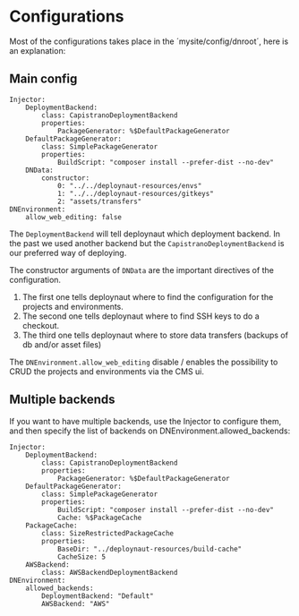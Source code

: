 # Configurations

Most of the configurations takes place in the ´mysite/config/dnroot´, here is an explanation:

## Main config

	Injector:
	    DeploymentBackend:
	        class: CapistranoDeploymentBackend
	        properties:
	        	PackageGenerator: %$DefaultPackageGenerator
	    DefaultPackageGenerator:
	    	class: SimplePackageGenerator
	    	properties:
	    		BuildScript: "composer install --prefer-dist --no-dev"
	    DNData:
	        constructor:
	            0: "../../deploynaut-resources/envs"
	            1: "../../deploynaut-resources/gitkeys"
	            2: "assets/transfers"
	DNEnvironment:
		allow_web_editing: false

The `DeploymentBackend` will tell deploynaut which deployment backend. In the past we used 
another backend but the `CapistranoDeploymentBackend` is our preferred way of deploying.

The constructor arguments of `DNData` are the important directives of the configuration.

1. The first one tells deploynaut where to find the configuration for the projects 
   and environments.
2. The second one tells deploynaut where to find SSH keys to do a checkout.
3. The third one tells deploynaut where to store data transfers (backups of db and/or asset files)

The `DNEnvironment.allow_web_editing` disable / enables the possibility to CRUD the projects 
and environments via the CMS ui.

## Multiple backends

If you want to have multiple backends, use the Injector to configure them, and then specify the list of backends on DNEnvironment.allowed_backends:

	Injector:
		DeploymentBackend:
			class: CapistranoDeploymentBackend
			properties:
				PackageGenerator: %$DefaultPackageGenerator
		DefaultPackageGenerator:
			class: SimplePackageGenerator
			properties:
				BuildScript: "composer install --prefer-dist --no-dev"
				Cache: %$PackageCache
		PackageCache:
			class: SizeRestrictedPackageCache
			properties: 
				BaseDir: "../deploynaut-resources/build-cache"
				CacheSize: 5
		AWSBackend:
			class: AWSBackendDeploymentBackend
	DNEnvironment:
		allowed_backends:
			DeploymentBackend: "Default"
			AWSBackend: "AWS"
